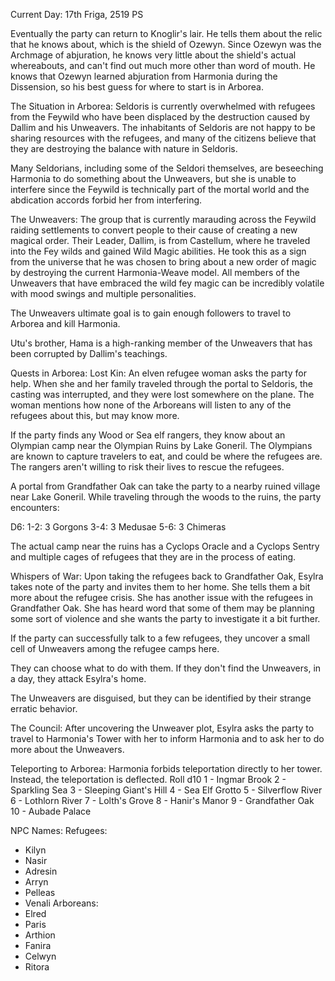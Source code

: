 Current Day: 17th Friga, 2519 PS

Eventually the party can return to Knoglir's lair. He tells them about the relic that he knows about, which is the shield of Ozewyn. Since Ozewyn was the Archmage of abjuration, he knows very little about the shield's actual whereabouts, and can't find out much more other than word of mouth. He knows that Ozewyn learned abjuration from Harmonia during the Dissension, so his best guess for where to start is in Arborea.

The Situation in Arborea:
Seldoris is currently overwhelmed with refugees from the Feywild who have been displaced by the destruction caused by Dallim and his Unweavers. The inhabitants of Seldoris are not happy to be sharing resources with the refugees, and many of the citizens believe that they are destroying the balance with nature in Seldoris.

Many Seldorians, including some of the Seldori themselves, are beseeching Harmonia to do something about the Unweavers, but she is unable to interfere since the Feywild is technically part of the mortal world and the abdication accords forbid her from interfering.

The Unweavers:
The group that is currently marauding across the Feywild raiding settlements to convert people to their cause of creating a new magical order. Their Leader, Dallim, is from Castellum, where he traveled into the Fey wilds and gained Wild Magic abilities. He took this as a sign from the universe that he was chosen to bring about a new order of magic by destroying the current Harmonia-Weave model. All members of the Unweavers that have embraced the wild fey magic can be incredibly volatile with mood swings and multiple personalities.

The Unweavers ultimate goal is to gain enough followers to travel to Arborea and kill Harmonia.

Utu's brother, Hama is a high-ranking member of the Unweavers that has been corrupted by Dallim's teachings.

Quests in Arborea:
Lost Kin: An elven refugee woman asks the party for help. When she and her family traveled through the portal to Seldoris, the casting was interrupted, and they were lost somewhere on the plane. The woman mentions how none of the Arboreans will listen to any of the refugees about this, but may know more.

If the party finds any Wood or Sea elf rangers, they know about an Olympian camp near the Olympian Ruins by Lake Goneril. The Olympians are known to capture travelers to eat, and could be where the refugees are. The rangers aren't willing to risk their lives to rescue the refugees.

A portal from Grandfather Oak can take the party to a nearby ruined village near Lake Goneril. While traveling through the woods to the ruins, the party encounters:

D6:
1-2: 3 Gorgons
3-4: 3 Medusae
5-6: 3 Chimeras

The actual camp near the ruins has a Cyclops Oracle and a Cyclops Sentry and multiple cages of refugees that they are in the process of eating.

Whispers of War:
Upon taking the refugees back to Grandfather Oak, Esylra takes note of the party and invites them to her home. She tells them a bit more about the refugee crisis. She has another issue with the refugees in Grandfather Oak. She has heard word that some of them may be planning some sort of violence and she wants the party to investigate it a bit further.

If the party can successfully talk to a few refugees, they uncover a small cell of Unweavers among the refugee camps here.

They can choose what to do with them. If they don't find the Unweavers, in a day, they attack Esylra's home.

The Unweavers are disguised, but they can be identified by their strange erratic behavior.

The Council:
After uncovering the Unweaver plot, Esylra asks the party to travel to Harmonia's Tower with her to inform Harmonia and to ask her to do more about the Unweavers.

Teleporting to Arborea:
Harmonia forbids teleportation directly to her tower. Instead, the teleportation is deflected. Roll d10
1 - Ingmar Brook
2 - Sparkling Sea
3 - Sleeping Giant's Hill
4 - Sea Elf Grotto
5 - Silverflow River
6 - Lothlorn River
7 - Lolth's Grove
8 - Hanir's Manor
9 - Grandfather Oak
10 - Aubade Palace

NPC Names:
Refugees:
- Kilyn
- Nasir
- Adresin
- Arryn
- Pelleas
- Venali
Arboreans:
- Elred
- Paris
- Arthion
- Fanira
- Celwyn
- Ritora